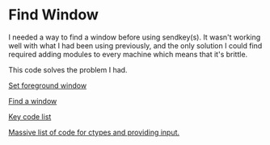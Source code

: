 # Find Window

I needed a way to find a window before using sendkey(s). It wasn't working well with what I had been using previously, and the only solution I could find required adding modules to every machine which means that it's brittle.

This code solves the problem I had.

[Set foreground window](https://programtalk.com/python-examples/ctypes.windll.user32.SetForegroundWindow/)

[Find a window](https://programtalk.com/python-examples/ctypes.windll.user32.FindWindowA/)

[Key code list](https://docs.microsoft.com/en-us/windows/desktop/inputdev/virtual-key-codes)

[Massive list of code for ctypes and providing input.](https://stackoverflow.com/a/11910555)
